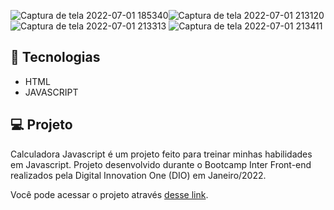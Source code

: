 ![Captura de tela 2022-07-01 185340](https://user-images.githubusercontent.com/94997593/176980103-c5db64e5-8bfa-4113-b690-d7f566e32516.jpg)![Captura de tela 2022-07-01 213120](https://user-images.githubusercontent.com/94997593/176980105-bc0bbff0-b4c9-4181-a836-036450f792fc.jpg)
![Captura de tela 2022-07-01 213313](https://user-images.githubusercontent.com/94997593/176980106-747197a0-ef9b-4732-b73f-c2f1d3147d28.jpg)
![Captura de tela 2022-07-01 213411](https://user-images.githubusercontent.com/94997593/176980107-f59165ee-0bd8-4baf-bc4e-c2787eabfa6d.jpg)


## 🚀 Tecnologias
- HTML
- JAVASCRIPT


## 💻 Projeto
Calculadora Javascript é um projeto feito para treinar minhas habilidades em Javascript. Projeto desenvolvido durante o Bootcamp Inter Front-end realizados pela Digital Innovation One (DIO) em Janeiro/2022.

Você pode acessar o projeto através [desse link](https://calculadora-javascript-seven.vercel.app/).


